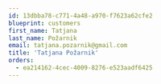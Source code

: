 ```yaml
---
id: 13dbba78-c771-4a48-a970-f7623a62cfe2
blueprint: customers
first_name: Tatjana
last_name: Požarnik
email: tatjana.pozarnik@gmail.com
title: 'Tatjana Požarnik'
orders:
  - ea214162-4cec-4009-8276-e523aadf6425
---
```


